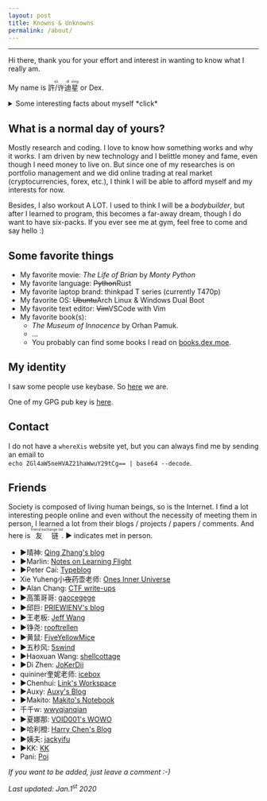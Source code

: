 ```yaml
---
layout: post
title: Knowns & Unknowns
permalink: /about/
---
```


<!-- You find it! Thank you for the effort! -->

***
Hi there, thank you for your effort and interest in wanting to know what I really am. 

My name is <ruby>許/许<rt>xǔ</rt>迪<rt>dí</rt>星<rt>xīng</rt></ruby> or Dex. 


<details> 
<summary>Some interesting facts about myself *click* </summary>

<ul> 

<li>
I had high school for 4 years (1 year exchange) and college for 5 years (1 year work).
<ul>
<li>
    <b>exchange:</b> I went to Finland during 2012-2013 for high school exchange.
</li>
<li>
    <b>work:</b> In 2019 I went to NTU(Singapore) for 0.5 year and ZJU(Hangzhou) for 0.5 year.
</li>
<li>
    I went THU(Beijing) for a week (between the above switch).
</li>
</ul>
</li>

<li>
I lived in a military-restricted area in China before (2005-2015).
</li>
<li>
I scored 145/150 on English for <a href="https://en.wikipedia.org/wiki/National_College_Entrance_Examination">Gaokao</a>.
</li>
<li>
My father is from Teochew and my mother is from Shanxi. My grandparents and my father speaks Teochew at home. However, I am not able to speak <ruby>潮州話<rt>Teochew</rt></ruby> (only a few phrases). My native language is <ruby>普通话<rt>Mandarin</rt></ruby>. English is full professional working proficiency and I can speak some <ruby>suomen kieli<rt>Finnish</rt></ruby>, <ruby>日本語<rt>Japanese</rt></ruby> and <ruby>español<rt>Spanish</rt></ruby>.
</li>
<li>
I can do a lot sports including but not limited to tennis, table tennis, swimming, golf, basketball, football (American/non-American), badminton, archery, baseball. <i>Disclosure: My highest grade of a course in university is body building (95/100)</i>
</li>
<li>
First touched computer when I was 7 on a Windows 95, but I only learned programming after getting into college.
</li>
<li>
My grandfather was actually born in Thailand and brought back to China when he was 2 years old. 
</li>
<li>
My father was adopted by <ruby>his parents<rt>my grandparents</rt> </ruby> and found his biological parents in his 40s.
</li>
</ul>

 
</details> 

## What is a normal day of yours?

Mostly research and coding. I love to know how something works and why it works. I am driven by new technology and I belittle money and fame, even though I need money to live on. But since one of my researches is on portfolio management and we did online trading at real market (cryptocurrencies, forex, etc.), I think I will be able to afford myself and my interests for now.

Besides, I also workout A LOT. I used to think I will be a *bodybuilder*, but after I learned to program, this becomes a far-away dream, though I do want to have six-packs. If you ever see me at gym, feel free to come and say hello :)

## Some favorite things

* My favorite movie: *The Life of Brian* by *Monty Python*
* My favorite language: ~~Python~~Rust
* My favorite laptop brand: thinkpad T series (currently T470p)
* My favorite OS: ~~Ubuntu~~Arch Linux & Windows Dual Boot 
* My favorite text editor: ~~Vim~~VSCode with Vim
* My favorite book(s):
  * *The Museum of Innocence* by Orhan Pamuk.
  * ...
  * You probably can find some books I read on [books.dex.moe](https://books.dex.moe).

## My identity

I saw some people use keybase. So [here](https://keybase.io/dexhunter) we are.

One of my GPG pub key is [here](/assets/pubkey.asc).

## Contact

I do not have a `whereXis` website yet, but you can always find me by sending an email to<br>
`echo ZGl4aW5neHVAZ21haWwuY29tCg== | base64 --decode`.

## Friends

Society is composed of living human beings, so is the Internet. I find a lot interesting people online and even without the necessity of meeting them in person, I learned a lot from their blogs / projects / papers / comments. And here is <ruby>友链<rt>friend exchange list</rt></ruby>.  &#9654; indicates met in person.

* &#9654;晴神: [Qing Zhang's blog](https://hurrialice.github.io/)
* &#9654;Marlin: [Notes on Learning Flight](https://weblog.marlin.pub/)
* &#9654;Peter Cai: [Typeblog](https://typeblog.net/)
* Xie Yuheng小<strike>夜</strike>药壶老师: [Ones Inner Universe](https://inner.xieyuheng.now.sh/)
* &#9654;Alan Chang: [CTF write-ups](https://tcode2k16.github.io/blog/)
* &#9654;高策哥哥: [gaocegege](http://gaocegege.com/Blog/about/)
* &#9654;邱巨: [PRIEWIENV's blog](https://blog.priewienv.me/)
* &#9654;王老板: [Jeff Wang](https://magi003769.github.io/)
* &#9654;铮尧: [rooftrellen](http://www.rooftrellen.me/en/)
* &#9654;黄鼠: [FiveYellowMice](https://fiveyellowmice.com/)
* &#9654;五秒风: [5swind](https://5swind.github.io/)
* &#9654;Haoxuan Wang: [shellcottage](http://shellcottage.me/)
* &#9654;Di Zhen: [JoKerDii](https://jokerdii.github.io/)
* quininer奎妮老师: [icebox](https://github.com/quininer)
* &#9654;Chenhui: [Link's Workspace](https://linkwoong.github.io/)
* &#9654;Auxy: [Auxy's Blog](http://www.auxy.xyz/)
* &#9654;Makito: [Makito's Notebook](https://keep.moe)
* 千千w: [wwyqianqian](https://wwyqianqian.github.io/)
* &#9654;夏娜那: [VOID001's WOWO](https://void-shana.moe/)
* &#9654;哈利橙: [Harry Chen's Blog](https://harrychen.xyz/)
* &#9654;姨夫: [jackyifu](https://jackyyf.com/)
* &#9654;KK: [KK](https://ikk.me/)
* Pani: [Poi](https://blog.poi.cat/)

*If you want to be added, just leave a comment :-)*


*Last updated: Jan.1<sup>st</sup> 2020*
